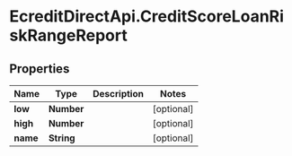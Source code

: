 # EcreditDirectApi.CreditScoreLoanRiskRangeReport

## Properties

Name | Type | Description | Notes
------------ | ------------- | ------------- | -------------
**low** | **Number** |  | [optional] 
**high** | **Number** |  | [optional] 
**name** | **String** |  | [optional] 



